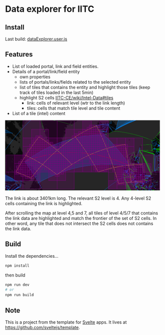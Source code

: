 # Data explorer for IITC

## Install

Last build: [dataExplorer.user.js](https://github.com/le-jeu/iitc-data-explorer/raw/dist/dataExplorer.user.js)

## Features

 - List of loaded portal, link and field entities.
 - Details of a portal/link/field entity
   - own properties
   - lists of portals/links/fields related to the selected entity
   - list of tiles that contains the entity and highlight those tiles (keep track of tiles loaded in the last 5min)
   - highlight S2 cells [IITC-CE/wiki/Intel-Data#tiles](https://github.com/IITC-CE/ingress-intel-total-conversion/wiki/Intel-Data#tiles)
     - link: cells of relevant level (wtr to the link length)
     - tiles: cells that match tile level and tile content
 - List of a tile (intel) content

![coveringTilesS2](https://github.com/le-jeu/iitc-data-explorer/raw/master/doc/sample_link_tiles_s2.png)

The link is about 3401km long.
The relevant S2 level is 4.
Any 4-level S2 cells containing the link is highlighted.

After scrolling the map at level 4,5 and 7, all tiles of level 4/5/7 that contains the link data are highlighted and match the frontier of the set of S2 cells.
In other word, any tile that does not intersect the S2 cells does not contains the link data.

## Build

Install the dependencies...

```bash
npm install
```

then build

```bash
npm run dev
# or
npm run build
```

## Note

This is a project from the template for [Svelte](https://svelte.dev) apps. It lives at https://github.com/sveltejs/template.
